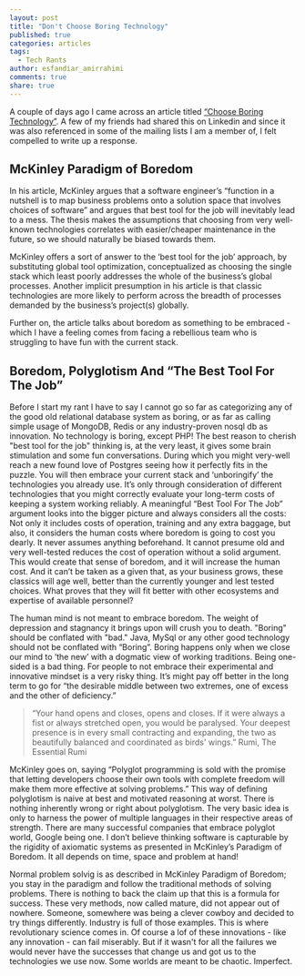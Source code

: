 ```yaml
---
layout: post
title: "Don't Choose Boring Technology"
published: true
categories: articles
tags: 
  - Tech Rants
author: esfandiar_amirrahimi
comments: true
share: true
---
```


A couple of days ago I came across an article titled [“Choose Boring Technology”](http://mcfunley.com/choose-boring-technology). A few of my friends had shared this on Linkedin and since it was also referenced in some of the mailing lists I am a member of, I felt compelled to write up a response.

## McKinley Paradigm of Boredom
In his article, McKinley argues that a software engineer’s “function in a nutshell is to map business problems onto a solution space that involves choices of software” and argues that best tool for the job will inevitably lead to a mess. The thesis makes the assumptions that choosing from very well-known technologies correlates with easier/cheaper maintenance in the future, so we should naturally be biased towards them. 

McKinley offers a sort of answer to the ‘best tool for the job’ approach, by substituting global tool optimization, conceptualized as choosing the single stack which least poorly addresses the whole of the business’s global processes. Another implicit presumption in his article is that classic technologies are more likely to perform across the breadth of processes demanded by the business’s project(s) globally.

Further on, the article talks about boredom as something to be embraced - which I have a feeling comes from facing a rebellious team who is struggling to have fun with the current stack.

## Boredom, Polyglotism And “The Best Tool For The Job”
Before I start my rant I have to say I cannot go so far as categorizing any of the good old relational database system as boring, or as far as calling simple usage of MongoDB, Redis or any industry-proven nosql db as innovation. No technology is boring, except PHP!  The best reason to cherish "best tool for the job" thinking is, at the very least, it gives some brain stimulation and some fun conversations. During which you might very-well reach a new found love of Postgres seeing how it perfectly fits in the puzzle. You will then embrace your current stack and ‘unboringify’ the technologies you already use. It’s only through consideration of different technologies that you might correctly evaluate your long-term costs of keeping a system working reliably. A meaningful “Best Tool For The Job” argument looks into the bigger picture and always considers all the costs: Not only it includes costs of operation, training and any extra baggage, but also, it considers the human costs where boredom is going to cost you dearly. It never assumes anything beforehand. It cannot presume old and very well-tested reduces the cost of operation without a solid argument. This would create that sense of boredom, and it will increase the human cost. And it can’t be taken as a given that, as your business grows, these classics will age well, better than the currently younger and lest tested choices. What proves that they will fit better with other ecosystems and expertise of available personnel?

The human mind is not meant to embrace boredom. The weight of depression and stagnancy it brings upon will crush you to death. "Boring" should be conflated with "bad." Java, MySql or any other good technology should not be conflated with “Boring”. Boring happens only when we close our mind to ‘the new’ with a dogmatic view of working traditions. Being one-sided is a bad thing. For people to not embrace their experimental and innovative mindset is a very risky thing. It’s might pay off better in the long term to go for “the desirable middle between two extremes, one of excess and the other of deficiency.”  

> “Your hand opens and closes, opens and closes. If it were always a fist or always stretched open, you would be paralysed. Your deepest presence is in every small contracting and expanding, the two as beautifully balanced and coordinated as birds' wings.” Rumi, The Essential Rumi

McKinley goes on, saying “Polyglot programming is sold with the promise that letting developers choose their own tools with complete freedom will make them more effective at solving problems.” This way of defining polyglotism is naive at best and motivated reasoning at worst. There is nothing inherently wrong or right about polyglotism. The very basic idea is only to harness the power of multiple languages in their respective areas of strength. There are many successful companies that embrace polyglot world, Google being one. I don’t believe thinking software is capturable by the rigidity of axiomatic systems as presented in McKinley’s Paradigm of Boredom. It all depends on time, space and problem at hand!

Normal problem solvig is as described in McKinley Paradigm of Boredom; you stay in the paradigm and follow the traditional methods of solving problems. There is nothing to back the claim up that this is a formula for success. These very methods, now called mature, did not appear out of nowhere. Someone, somewhere was being a clever cowboy and decided to try things differently. Industry is full of those examples. This is where revolutionary science comes in. Of course a lof of these innovations - like any innovation - can fail miserably. But if it wasn't for all the failures we would never have the successes that change us and got us to the technologies we use now.  Some worlds are meant to be chaotic. Imperfect.
